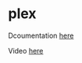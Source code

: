 # plex

Dcoumentation [here](https://docs.technotim.live/posts/plex-containerized/)

Video [here](https://www.youtube.com/watch?v=MG_1XQxWns0)